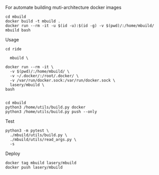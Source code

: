 For automate building muti-architecture docker images

```
cd mbuild
docker build -t mbuild .
docker run --rm -it -u $(id -u):$(id -g) -v $(pwd)/:/home/mbuild/ mbuild bash

```

Usage
```
cd ride

  mbuild \

docker run --rm -it \
  -v $(pwd)/:/home/mbuild/ \
  -v ~/.docker/:/root/.docker/ \
  -v /var/run/docker.sock:/var/run/docker.sock \
  lasery/mbuild \
bash


cd mbuild
python3 /home/utils/build.py docker
python3 /home/utils/build.py push --only
```

Test
```
python3 -m pytest \
  ./mbuild/utils/build.py \
  ./mbuild/utils/read_args.py \
  -s
```

Deploy
```
docker tag mbuild lasery/mbuild
docker push lasery/mbuild
```
